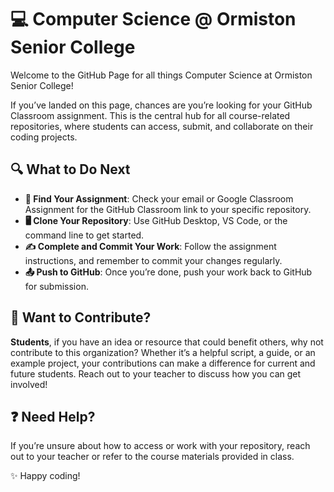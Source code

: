 # 💻 Computer Science @ Ormiston Senior College

Welcome to the GitHub Page for all things Computer Science at Ormiston Senior College!

If you’ve landed on this page, chances are you’re looking for your GitHub Classroom assignment. This is the central hub for all course-related repositories, where students can access, submit, and collaborate on their coding projects.

## 🔍 What to Do Next
- **📂 Find Your Assignment**: Check your email or Google Classroom Assignment for the GitHub Classroom link to your specific repository.
- **🖥️ Clone Your Repository**: Use GitHub Desktop, VS Code, or the command line to get started.
- **✍️ Complete and Commit Your Work**: Follow the assignment instructions, and remember to commit your changes regularly.
- **📤 Push to GitHub**: Once you’re done, push your work back to GitHub for submission.

## 🤝 Want to Contribute?
**Students**, if you have an idea or resource that could benefit others, why not contribute to this organization? Whether it’s a helpful script, a guide, or an example project, your contributions can make a difference for current and future students. Reach out to your teacher to discuss how you can get involved!



## ❓ Need Help?
If you’re unsure about how to access or work with your repository, reach out to your teacher or refer to the course materials provided in class.

✨ Happy coding!


<!--

**Here are some ideas to get you started:**

🙋‍♀️ A short introduction - what is your organization all about?
🌈 Contribution guidelines - how can the community get involved?
👩‍💻 Useful resources - where can the community find your docs? Is there anything else the community should know?
🍿 Fun facts - what does your team eat for breakfast?
🧙 Remember, you can do mighty things with the power of [Markdown](https://docs.github.com/github/writing-on-github/getting-started-with-writing-and-formatting-on-github/basic-writing-and-formatting-syntax)
-->
